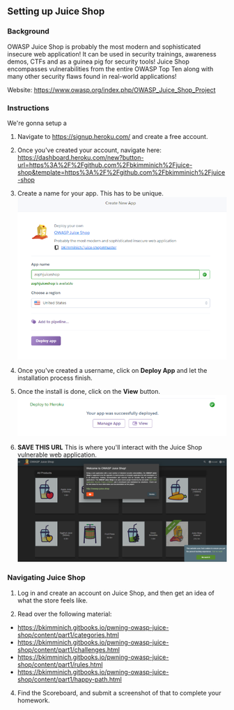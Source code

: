 ## Setting up Juice Shop


### Background

OWASP Juice Shop is probably the most modern and sophisticated insecure web application! It can be used in security trainings, awareness demos, CTFs and as a guinea pig for security tools! Juice Shop encompasses vulnerabilities from the entire OWASP Top Ten along with many other security flaws found in real-world applications! 

Website: https://www.owasp.org/index.php/OWASP_Juice_Shop_Project 

### Instructions

We're gonna setup a 

1. Navigate to https://signup.heroku.com/ and create a free account. 

2. Once you've created your account, navigate here: https://dashboard.heroku.com/new?button-url=https%3A%2F%2Fgithub.com%2Fbkimminich%2Fjuice-shop&template=https%3A%2F%2Fgithub.com%2Fbkimminich%2Fjuice-shop

3. Create a name for your app. This has to be unique. 
  ![](images/1.PNG)

4.  Once you've created a username, click on **Deploy App** and let the installation process finish.

5. Once the install is done, click on the **View** button.  
  ![](images/2.PNG)

6. **SAVE THIS URL** This is where you'll interact with the Juice Shop vulnerable web application.
  ![](images/3.PNG)

### Navigating Juice Shop

1. Log in and create an account on Juice Shop, and then get an idea of what the store feels like. 

2. Read over the following material: 
  * https://bkimminich.gitbooks.io/pwning-owasp-juice-shop/content/part1/categories.html
  * https://bkimminich.gitbooks.io/pwning-owasp-juice-shop/content/part1/challenges.html
  * https://bkimminich.gitbooks.io/pwning-owasp-juice-shop/content/part1/rules.html
  * https://bkimminich.gitbooks.io/pwning-owasp-juice-shop/content/part1/happy-path.html

4. Find the Scoreboard, and submit a screenshot of that to complete your homework. 
